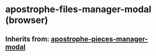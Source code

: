 # apostrophe-files-manager-modal (browser)
## Inherits from: [apostrophe-pieces-manager-modal](../apostrophe-pieces/browser-apostrophe-pieces-manager-modal.md)

